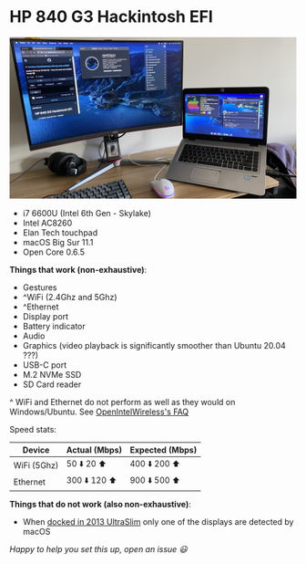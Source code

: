 # HP 840 G3 Hackintosh EFI

![HP 840 G3 Running macOS](/Image.jpg)

- i7 6600U (Intel 6th Gen - Skylake)
- Intel AC8260
- Elan Tech touchpad
- macOS Big Sur 11.1
- Open Core 0.6.5

**Things that work (non-exhaustive)**:
- Gestures
- ^WiFi (2.4Ghz and 5Ghz)
- ^Ethernet
- Display port
- Battery indicator
- Audio 
- Graphics (video playback is significantly smoother than Ubuntu 20.04 ???) 
- USB-C port
- M.2 NVMe SSD
- SD Card reader

^ WiFi and Ethernet do not perform as well as they would on Windows/Ubuntu. See [OpenIntelWireless's FAQ](https://openintelwireless.github.io/itlwm/FAQ.html#performance-sucks)

Speed stats:

| Device      | Actual (Mbps) | Expected (Mbps) |
|-------------|---------------|-----------------|
| WiFi (5Ghz) |  50 ⬇️  20 ⬆️   | 400 ⬇️ 200 ⬆️     |
| Ethernet    | 300 ⬇️ 120 ⬆️   | 900 ⬇️ 500 ⬆️     |

**Things that do not work (also non-exhaustive)**:
- When [docked in 2013 UltraSlim](https://support.hp.com/us-en/product/hp-2013-ultraslim-docking-station/5450893/) only one of the displays are detected by macOS


*Happy to help you set this up, open an issue 😃*
